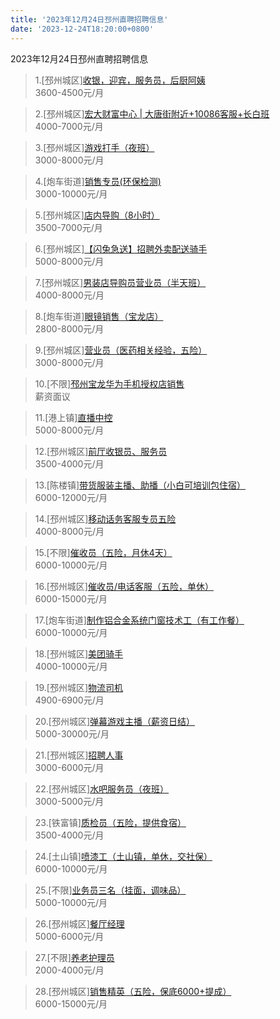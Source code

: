 ```yaml
---
title: '2023年12月24日邳州直聘招聘信息'
date: '2023-12-24T18:20:00+0800'
---
```

2023年12月24日邳州直聘招聘信息
<!--more-->
>1.[邳州城区][收银，迎宾，服务员，后厨阿姨](https://www.pizhouzhipin.com/job/32495)<br>
>3600-4500元/月

>2.[邳州城区][宏大财富中心 | 大唐街附近+10086客服+长白班](https://www.pizhouzhipin.com/job/22961)<br>
>4000-7000元/月

>3.[邳州城区][游戏打手（夜班）](https://www.pizhouzhipin.com/job/32309)<br>
>3000-8000元/月

>4.[炮车街道][销售专员(环保检测)](https://www.pizhouzhipin.com/job/32677)<br>
>3000-10000元/月

>5.[邳州城区][店内导购（8小时）](https://www.pizhouzhipin.com/job/19771)<br>
>3500-7000元/月

>6.[邳州城区][【闪兔急送】招聘外卖配送骑手](https://www.pizhouzhipin.com/job/28302)<br>
>5000-8000元/月

>7.[邳州城区][男装店导购员营业员（半天班）](https://www.pizhouzhipin.com/job/32478)<br>
>4000-8000元/月

>8.[炮车街道][眼镜销售（宝龙店）](https://www.pizhouzhipin.com/job/32163)<br>
>2800-8000元/月

>9.[邳州城区][营业员（医药相关经验，五险）](https://www.pizhouzhipin.com/job/8040)<br>
>3000-8000元/月

>10.[不限][邳州宝龙华为手机授权店销售](https://www.pizhouzhipin.com/job/32707)<br>
>薪资面议

>11.[港上镇][直播中控](https://www.pizhouzhipin.com/job/32675)<br>
>5000-8000元/月

>12.[邳州城区][前厅收银员、服务员](https://www.pizhouzhipin.com/job/32042)<br>
>3500-4000元/月

>13.[陈楼镇][带货服装主播、助播（小白可培训包住宿）](https://www.pizhouzhipin.com/job/32035)<br>
>6000-12000元/月

>14.[邳州城区][移动话务客服专员五险](https://www.pizhouzhipin.com/job/30488)<br>
>4000-8000元/月

>15.[不限][催收员（五险，月休4天）](https://www.pizhouzhipin.com/job/25334)<br>
>6000-10000元/月

>16.[邳州城区][催收员/电话客服（五险，单休）](https://www.pizhouzhipin.com/job/25936)<br>
>6000-15000元/月

>17.[炮车街道][制作铝合金系统门窗技术工（有工作餐）](https://www.pizhouzhipin.com/job/31403)<br>
>6000-10000元/月

>18.[邳州城区][美团骑手](https://www.pizhouzhipin.com/job/31888)<br>
>4000-10000元/月

>19.[邳州城区][物流司机](https://www.pizhouzhipin.com/job/30769)<br>
>4900-6900元/月

>20.[邳州城区][弹幕游戏主播（薪资日结）](https://www.pizhouzhipin.com/job/29996)<br>
>5000-30000元/月

>21.[邳州城区][招聘人事](https://www.pizhouzhipin.com/job/32678)<br>
>3000-6000元/月

>22.[邳州城区][水吧服务员（夜班）](https://www.pizhouzhipin.com/job/31779)<br>
>3000-5000元/月

>23.[铁富镇][质检员（五险，提供食宿）](https://www.pizhouzhipin.com/job/30273)<br>
>3500-4000元/月

>24.[土山镇][喷漆工（土山镇，单休，交社保）](https://www.pizhouzhipin.com/job/32658)<br>
>6000-10000元/月

>25.[不限][业务员三名（挂面，调味品）](https://www.pizhouzhipin.com/job/32703)<br>
>5000-10000元/月

>26.[邳州城区][餐厅经理](https://www.pizhouzhipin.com/job/22963)<br>
>5000-6000元/月

>27.[不限][养老护理员](https://www.pizhouzhipin.com/job/32226)<br>
>2000-4000元/月

>28.[邳州城区][销售精英（五险，保底6000+提成）](https://www.pizhouzhipin.com/job/6895)<br>
>6000-15000元/月

